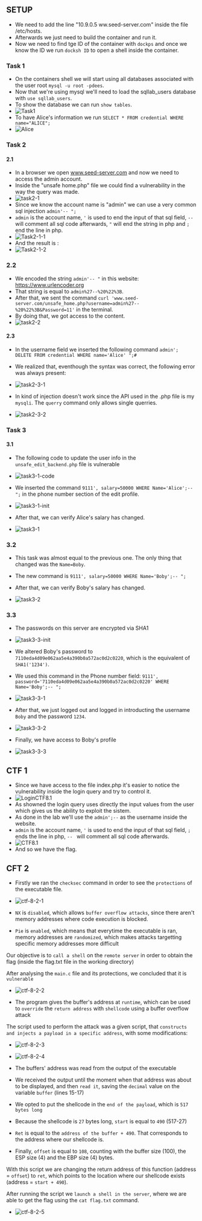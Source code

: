 ## SETUP
- We need to add the line "10.9.0.5 ww.seed-server.com" inside the file /etc/hosts.<br>
- Afterwards we just need to build the container and run it.
- Now we need to find tge ID of the container with `dockps` and once we know the ID we run `docksh ID` to open a shell inside the container.

### Task 1
- On the containers shell we will start using all databases associated with the user root `mysql -u root -pdees`.
- Now that we're using mysql we'll need to load the sqllab_users database with `use sqllab_users`.
- To show the database we can run `show tables`.
- ![Task1](/Images/Week8/Task1.png "Task1")
- To have Alice's information we run `SELECT * FROM credential WHERE name="ALICE";`
- ![Alice](/Images/Week8/AliceInformation.png "Alice")


### Task 2
#### 2.1
- In a browser we open www.seed-server.com and now we need to access the admin account.
- Inside the "unsafe home.php" file we could find a vulnerability in the way the query was made.
- ![task2-1](/Images/Week8/task2-1.png "task2-1")
- Since we know the account name is "admin" we can use a very common sql injection `admin'-- ";`
- `admin` is the account name, `'` is used to end the input of that sql field, `-- ` will comment all sql code afterwards, `"` will end the string in php and `;` end the line in php.
- ![Task2-1-1](/Images/Week8/Task2-1-1.png "Task2-1-1")
- And the result is :
- ![Task2-1-2](/Images/Week8/Task2-1-2.png "Task2-1-2")

### 2.2

- We encoded the string `admin'-- "` in this website: https://www.urlencoder.org
- That string is equal to `admin%27--%20%22%3B`. 
- After that, we sent the command `curl 'www.seed-server.com/unsafe_home.php?username=admin%27--%20%22%3B&Password=11'` in the terminal.
- By doing that, we got access to the content.
- ![task2-2](/Images/Week8/task2-2.png "task2-2")



#### 2.3
- In the username field we inserted the following command `admin'; DELETE FROM credential WHERE name='Alice' ";#`
- We realized that, eventhough the syntax was correct, the following error was always present:
- ![task2-3-1](/Images/Week8/task2-3-1.png "task2-3-1")

- In kind of injection doesn't work since the API used in the .php file is my `mysqli`. The `querry` command only allows single querries.

- ![task2-3-2](/Images/Week8/task2-3-2.png "task2-3-2")


### Task 3
#### 3.1

- The following code to update the user info in the `unsafe_edit_backend.php` file is vulnerable
- ![task3-1-code](/Images/Week8/task3-1-code.png "task3-1-code")

- We inserted the command `9111', salary=50000 WHERE Name='Alice';-- ";` in the phone number section of the edit profile.
- ![task3-1-init](/Images/Week8/task3-1-init.png "task3-1-init")
- After that, we can verify Alice's salary has changed.
- ![task3-1](/Images/Week8/task3-1.png "task3-1")

### 3.2

- This task was almost equal to the previous one. The only thing that changed was the `Name=Boby`.

- The new command is `9111', salary=50000 WHERE Name='Boby';-- ";`

- After that, we can verify Boby's salary has changed.
- ![task3-2](/Images/Week8/task3-2.png "task3-2")

### 3.3

- The passwords on this server are encrypted via SHA1

- ![task3-3-init](/Images/Week8/task3-3-init.png "task3-3-init")



- We altered Boby's password to `7110eda4d09e062aa5e4a390b0a572ac0d2c0220`, which is the equivalent of `SHA1('1234')`.

- We used this command in the Phone number field: `9111', password='7110eda4d09e062aa5e4a390b0a572ac0d2c0220' WHERE Name='Boby';-- ";`

- ![task3-3-1](/Images/Week8/task3-3-1.png "task3-3-1")

- After that, we just logged out and logged in introducting the username `Boby` and the password `1234`.

- ![task3-3-2](/Images/Week8/task3-3-2.png "task3-3-2")

- Finally, we have access to Boby's profile

- ![task3-3-3](/Images/Week8/task3-3-3.png "task3-3-3")


## CTF 1
- Since we have access to the file index.php it's easier to notice the vulnerability inside the login query and try to control it.
- ![LoginCTF8.1](/Images/Week8/LoginQuery-8-1.png "LoginCTF8.1")
- As showned the login query uses directly the input values from the user which gives us the ability to exploit the sistem.
- As done in the lab we'll use the `admin';--` as the username inside the website.
- `admin` is the account name, `'` is used to end the input of that sql field, `;` ends the line in php, `-- ` will comment all sql code afterwards.
- ![CTF8.1](/Images/Week8/CTF8.1.png "CTF8.1")
- And so we have the flag.

## CFT 2

- Firstly we ran the `checksec` command in order to see the `protections` of the executable file.

- ![ctf-8-2-1](/Images/Week8/ctf-8-2-1.png "ctf-8-2-1")

- `NX` is `disabled`, which allows `buffer overflow attacks`, since there aren't memory addresses where code execution is blocked.
- `Pie` is `enabled`, which means that everytime the executable is ran, memory addresses are `randomized`, which makes attacks targetting specific memory addresses more difficult

Our objective is to `call a shell` on the `remote server` in order to obtain the flag (inside the flag.txt file in the working directory)

After analysing the `main.c` file and its protections, we concluded that it is `vulnerable`

- ![ctf-8-2-2](/Images/Week8/ctf-8-2-2.png "ctf-8-2-2")

- The program gives the buffer's address at `runtime`, which can be used to `override` the `return address` with `shellcode` using a buffer overflow attack

The script used to perform the attack was a given script, that `constructs and injects a payload in a specific address`, with some modifications:

- ![ctf-8-2-3](/Images/Week8/ctf-8-2-3.png "ctf-8-2-3")

- ![ctf-8-2-4](/Images/Week8/ctf-8-2-4.png "ctf-8-2-4")

- The buffers' address was read from the output of the executable
- We received the output until the moment when that address was about to be displayed, and then `read it`, saving the `decimal` value on the variable `buffer` (lines 15-17)

- We opted to put the shellcode in the `end of the payload`, which is `517 bytes long`
- Because the shellcode is `27` bytes long, `start` is equal to `490` (517-27)
- `Ret` is equal to the `address of the buffer + 490`. That corresponds to the address where our shellcode is.
- Finally, `offset` is equal to `108`, counting with the buffer size (100), the ESP size (4) and the EBP size (4) bytes.

With this script we are changing the return address of this function (address = `offset`) to `ret`, which points to the location where our shellcode exists (address = `start + 490`).

After running the script we `launch a shell in the server`, where we are able to get the flag using the `cat flag.txt` command.


- ![ctf-8-2-5](/Images/Week8/ctf-8-2-5.png "ctf-8-2-5")
